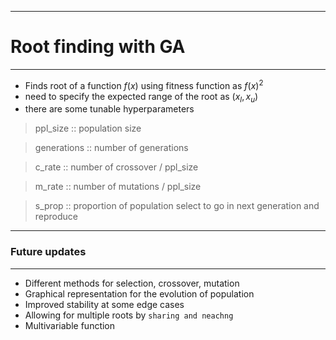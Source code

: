 _________________________________________________________________
# Root finding with GA
_________________________________________________________________

* Finds root of a function $f(x)$ using fitness function as $f(x)^2$
* need to specify the expected range of the root as $(x_l,x_u)$
* there are some tunable hyperparameters 
> ppl_size :: population size

> generations :: number of generations 

> c_rate :: number of crossover / ppl_size

> m_rate :: number of mutations / ppl_size

> s_prop :: proportion of population select to go in next generation and reproduce

__________________________________________________________________
### Future updates
__________________________________________________________________

* Different methods for selection, crossover, mutation
* Graphical representation for the evolution of population
* Improved stability at some edge cases
* Allowing for multiple roots by `sharing and neachng`
* Multivariable function
